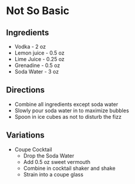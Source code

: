 # Not So Basic

## Ingredients

 * Vodka - 2 oz
 * Lemon juice - 0.5 oz
 * Lime Juice - 0.25 oz
 * Grenadine - 0.5 oz
 * Soda Water - 3 oz

## Directions

 * Combine all ingredients except soda water
 * Slowly pour soda water in to maximize bubbles
 * Spoon in ice cubes as not to disturb the fizz

## Variations

 * Coupe Cocktail
   * Drop the Soda Water
   * Add 0.5 oz sweet vermouth
   * Combine in cocktail shaker and shake
   * Strain into a coupe glass

